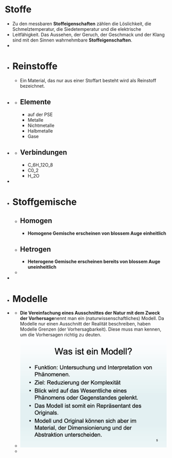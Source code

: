 # Stoffe
- Zu den messbaren **Stoffeigenschaften** zählen die Löslichkeit, die Schmelztemperatur, die Siedetemperatur und die elektrische
- Leitfähigkeit. Das Aussehen, der Geruch, der Geschmack und der Klang sind mit den Sinnen wahrnehmbare **Stoffeigenschaften**.
-
- # Reinstoffe
	- Ein Material, das nur aus einer Stoffart besteht wird als Reinstoff bezeichnet.
-
	- ## Elemente
		- auf der PSE
		- Metalle
		- Nichtmetalle
		- Halbmetalle
		- Gase
-
	- ## Verbindungen
		- C_6H_12O_8
		- C0_2
		- H_2O
-
- # Stoffgemische
	- ## Homogen
		- **Homogene Gemische erscheinen von blossem Auge einheitlich**
	- ## Hetrogen
		- **Heterogene Gemische erscheinen bereits von blossem Auge uneinheitlich**
	-
-
- # Modelle
-
	- **Die Vereinfachung eines Ausschnittes der Natur mit dem Zweck der Vorhersage**nennt man ein (naturwissenschaftliches) Modell. Da Modelle nur einen Ausschnitt der Realität beschreiben, haben Modelle Grenzen (der Vorhersagbarkeit). Diese muss man kennen, um die Vorhersagen richtig zu deuten.
	- ![image.png](../assets/image_1713623631825_0.png)
	-